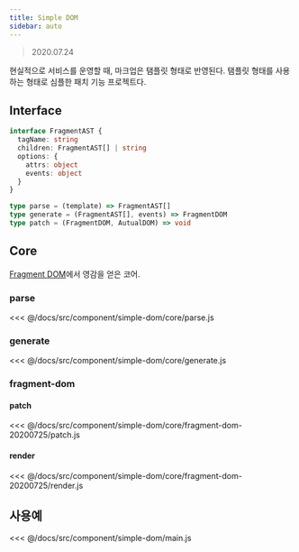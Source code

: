 ```yaml
---
title: Simple DOM
sidebar: auto
---
```

> 2020.07.24

현실적으로 서비스를 운영할 때, 마크업은 탬플릿 형태로 반영된다.
탬플릿 형태를 사용하는 형태로 심플한 패치 기능 프로젝트다.

## Interface
```ts
interface FragmentAST {
  tagName: string
  children: FragmentAST[] | string
  options: {
    attrs: object
    events: object
  }
}

type parse = (template) => FragmentAST[]
type generate = (FragmentAST[], events) => FragmentDOM
type patch = (FragmentDOM, AutualDOM) => void
```

## Core
[Fragment DOM](/src/component/fragment-dom/)에서 영감을 얻은 코어.

### parse
<<< @/docs/src/component/simple-dom/core/parse.js

### generate
<<< @/docs/src/component/simple-dom/core/generate.js

### fragment-dom
#### patch
<<< @/docs/src/component/simple-dom/core/fragment-dom-20200725/patch.js

#### render
<<< @/docs/src/component/simple-dom/core/fragment-dom-20200725/render.js

## 사용예
<<< @/docs/src/component/simple-dom/main.js
